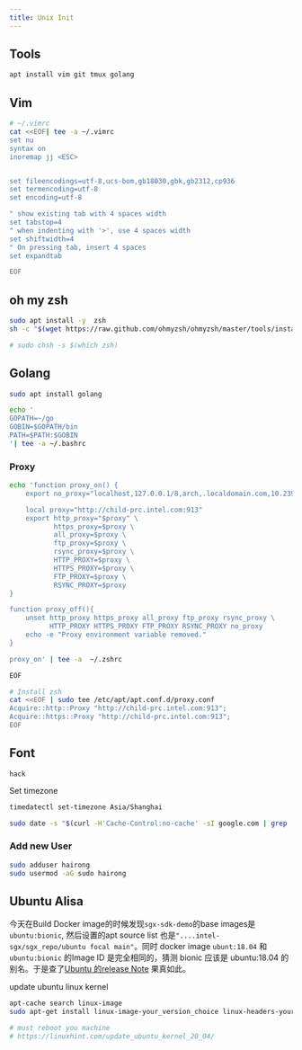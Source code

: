 ```yaml
---
title: Unix Init
---
```




## Tools

```sh
apt install vim git tmux golang
```





## Vim 

```sh
# ~/.vimrc
cat <<EOF| tee -a ~/.vimrc
set nu
syntax on
inoremap jj <ESC>


set fileencodings=utf-8,ucs-bom,gb18030,gbk,gb2312,cp936
set termencoding=utf-8
set encoding=utf-8

" show existing tab with 4 spaces width
set tabstop=4
" when indenting with '>', use 4 spaces width
set shiftwidth=4
" On pressing tab, insert 4 spaces
set expandtab

EOF
```



## oh my zsh

 

```sh
sudo apt install -y  zsh
sh -c "$(wget https://raw.github.com/ohmyzsh/ohmyzsh/master/tools/install.sh -O -)"

# sudo chsh -s $(which zsh)
```





## Golang

```sh
sudo apt install golang

echo '
GOPATH=~/go
GOBIN=$GOPATH/bin
PATH=$PATH:$GOBIN
'| tee -a ~/.bashrc
```



### Proxy 

```sh
echo 'function proxy_on() {
    export no_proxy="localhost,127.0.0.1/8,arch,.localdomain.com,10.239.154.51/16"

    local proxy="http://child-prc.intel.com:913"
    export http_proxy="$proxy" \
           https_proxy=$proxy \
           all_proxy=$proxy \
           ftp_proxy=$proxy \
           rsync_proxy=$proxy \
           HTTP_PROXY=$proxy \
           HTTPS_PROXY=$proxy \
           FTP_PROXY=$proxy \
           RSYNC_PROXY=$proxy
}

function proxy_off(){
    unset http_proxy https_proxy all_proxy ftp_proxy rsync_proxy \
          HTTP_PROXY HTTPS_PROXY FTP_PROXY RSYNC_PROXY no_proxy
    echo -e "Proxy environment variable removed."
}

proxy_on' | tee -a  ~/.zshrc

EOF

# Install zsh
cat <<EOF | sudo tee /etc/apt/apt.conf.d/proxy.conf
Acquire::http::Proxy "http://child-prc.intel.com:913";
Acquire::https::Proxy "http://child-prc.intel.com:913";
EOF
```



## Font

`hack`





Set timezone

```sh
timedatectl set-timezone Asia/Shanghai 

sudo date -s "$(curl -H'Cache-Control:no-cache' -sI google.com | grep '^Date:' | cut -d' ' -f3-6)Z"
```



### Add new User

```sh
sudo adduser hairong
sudo usermod -aG sudo hairong

```







## Ubuntu Alisa

今天在Build Docker image的时候发现`sgx-sdk-demo`的base images是`ubuntu:bionic`, 然后设置的apt source list 也是`"....intel-sgx/sgx_repo/ubuntu focal main"`。同时 docker image `ubunt:18.04` 和 `ubuntu:bionic` 的Image ID 是完全相同的，猜测 bionic 应该是 ubuntu:18.04 的别名。于是查了[Ubuntu 的release Note](https://wiki.ubuntu.com/Releases) 果真如此。





update ubuntu linux kernel

```sh
apt-cache search linux-image
sudo apt-get install linux-image-your_version_choice linux-headers-your_version_choice linux-image-extra-your_version_choice

# must reboot you machine
# https://linuxhint.com/update_ubuntu_kernel_20_04/
```

